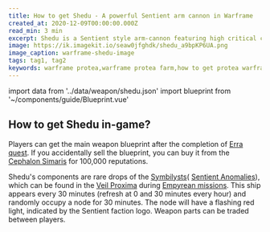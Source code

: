```yaml
---
title: How to get Shedu - A powerful Sentient arm cannon in Warframe
created_at: 2020-12-09T00:00:00.000Z
read_min: 3 min
excerpt: Shedu is a Sentient style arm-cannon featuring high critical chance and critical multiplier. It Fires Heat damage bullets, which produces a 6.6 meter radius explosion with electric damage after hitting the ground or an enemy. After the magazine is completely exhausted, it can generate a 20-meter pulse. The enemy within the range will be affected by impact status, and it can also remove Sentient's damage resistance.
image: https://ik.imagekit.io/seaw0jfghdk/shedu_a9bpKP6UA.png
image_caption: warframe-shedu-image
tags: tag1, tag2
keywords: warframe protea,warframe protea farm,how to get protea warframe,warframe protea release date
---
```

import data from '../data/weapon/shedu.json'
import blueprint from '~/components/guide/Blueprint.vue'

## How to get Shedu in-game?

Players can get the main weapon blueprint after the completion of 
[Erra quest](https://warframe.fandom.com/wiki/Erra_(Quest)). If you accidentally sell the blueprint, you can buy it from the 
[Cephalon Simaris](https://warframe.fandom.com/wiki/Cephalon_Simaris) for 100,000 reputations.

Shedu's components are rare drops of the [Symbilysts](https://warframe.fandom.com/wiki/Symbilyst)(
[Sentient Anomalies](https://warframe.fandom.com/wiki/Murex)), 
which can be found in the [Veil Proxima](https://warframe.fandom.com/wiki/Veil_Proxima) during 
[Empyrean missions](https://warframe.fandom.com/wiki/Empyrean). This ship appears every 30 minutes (refresh at 0 and 30 minutes every hour) and 
randomly occupy a node for 30 minutes. The node will have a flashing red light, indicated by the Sentient faction logo. Weapon parts can be traded between players.

<blueprint class="mb-5" :data="data.main"></blueprint>
